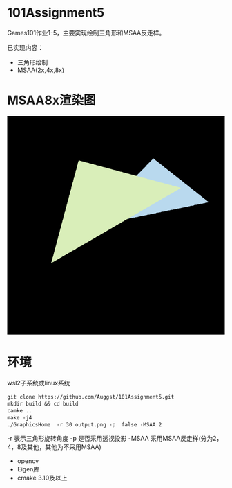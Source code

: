 # 101Assignment5

Games101作业1-5，主要实现绘制三角形和MSAA反走样。

已实现内容：
* 三角形绘制
* MSAA(2x,4x,8x)

# MSAA8x渲染图
![MSAA8x](https://github.com/Auggst/101Assignment5/blob/master/output/8xMSAA.png)

# 环境
wsl2子系统或linux系统
```
git clone https://github.com/Auggst/101Assignment5.git
mkdir build && cd build
camke ..
make -j4
./GraphicsHome  -r 30 output.png -p  false -MSAA 2
```
-r 表示三角形旋转角度
-p 是否采用透视投影
-MSAA 采用MSAA反走样(分为2，4，8及其他，其他为不采用MSAA)

* opencv 
* Eigen库
* cmake 3.10及以上

